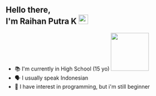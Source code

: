 ## Hello there, <br> I'm Raihan Putra K <img src="https://github.com/TheDudeThatCode/TheDudeThatCode/blob/master/Assets/Hi.gif" width=25px height=25px>

* 📚 I'm currently in High School (15 yo) <img src="https://media3.giphy.com/media/ln7z2eWriiQAllfVcn/source.gif" width=100px height=100px> 
* 🗣️ I usually speak Indonesian 
* 🌱 I have interest in programming, but i'm still beginner 

